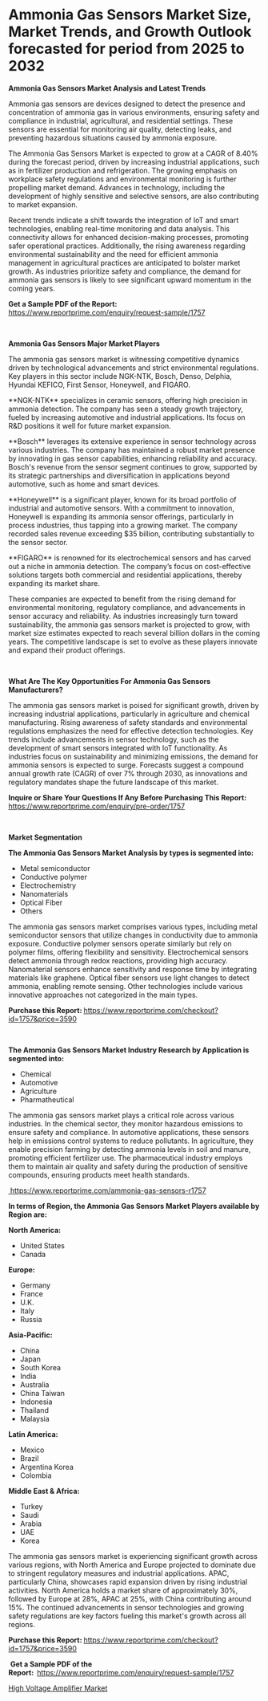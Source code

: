<p><h1>Ammonia Gas Sensors Market Size, Market Trends, and Growth Outlook forecasted for period from 2025 to 2032</h1></p><p><strong>Ammonia Gas Sensors Market Analysis and Latest Trends</strong></p>
<p><p>Ammonia gas sensors are devices designed to detect the presence and concentration of ammonia gas in various environments, ensuring safety and compliance in industrial, agricultural, and residential settings. These sensors are essential for monitoring air quality, detecting leaks, and preventing hazardous situations caused by ammonia exposure.</p><p>The Ammonia Gas Sensors Market is expected to grow at a CAGR of 8.40% during the forecast period, driven by increasing industrial applications, such as in fertilizer production and refrigeration. The growing emphasis on workplace safety regulations and environmental monitoring is further propelling market demand. Advances in technology, including the development of highly sensitive and selective sensors, are also contributing to market expansion.</p><p>Recent trends indicate a shift towards the integration of IoT and smart technologies, enabling real-time monitoring and data analysis. This connectivity allows for enhanced decision-making processes, promoting safer operational practices. Additionally, the rising awareness regarding environmental sustainability and the need for efficient ammonia management in agricultural practices are anticipated to bolster market growth. As industries prioritize safety and compliance, the demand for ammonia gas sensors is likely to see significant upward momentum in the coming years.</p></p>
<p><strong>Get a Sample PDF of the Report:&nbsp;</strong> <a href="https://www.reportprime.com/enquiry/request-sample/1757?utm_campaign=2244&utm_medium=2&utm_source=Github&utm_content=ia&utm_term=18032025&utm_id=ammonia-gas-sensors">https://www.reportprime.com/enquiry/request-sample/1757</a></p>
<p>&nbsp;</p>
<p><strong>Ammonia Gas Sensors Major Market Players</strong></p>
<p><p>The ammonia gas sensors market is witnessing competitive dynamics driven by technological advancements and strict environmental regulations. Key players in this sector include NGK-NTK, Bosch, Denso, Delphia, Hyundai KEFICO, First Sensor, Honeywell, and FIGARO.</p><p>**NGK-NTK** specializes in ceramic sensors, offering high precision in ammonia detection. The company has seen a steady growth trajectory, fueled by increasing automotive and industrial applications. Its focus on R&D positions it well for future market expansion.</p><p>**Bosch** leverages its extensive experience in sensor technology across various industries. The company has maintained a robust market presence by innovating in gas sensor capabilities, enhancing reliability and accuracy. Bosch's revenue from the sensor segment continues to grow, supported by its strategic partnerships and diversification in applications beyond automotive, such as home and smart devices.</p><p>**Honeywell** is a significant player, known for its broad portfolio of industrial and automotive sensors. With a commitment to innovation, Honeywell is expanding its ammonia sensor offerings, particularly in process industries, thus tapping into a growing market. The company recorded sales revenue exceeding $35 billion, contributing substantially to the sensor sector.</p><p>**FIGARO** is renowned for its electrochemical sensors and has carved out a niche in ammonia detection. The company’s focus on cost-effective solutions targets both commercial and residential applications, thereby expanding its market share. </p><p>These companies are expected to benefit from the rising demand for environmental monitoring, regulatory compliance, and advancements in sensor accuracy and reliability. As industries increasingly turn toward sustainability, the ammonia gas sensors market is projected to grow, with market size estimates expected to reach several billion dollars in the coming years. The competitive landscape is set to evolve as these players innovate and expand their product offerings.</p></p>
<p>&nbsp;</p>
<p><strong>What Are The Key Opportunities For Ammonia Gas Sensors Manufacturers?</strong></p>
<p><p>The ammonia gas sensors market is poised for significant growth, driven by increasing industrial applications, particularly in agriculture and chemical manufacturing. Rising awareness of safety standards and environmental regulations emphasizes the need for effective detection technologies. Key trends include advancements in sensor technology, such as the development of smart sensors integrated with IoT functionality. As industries focus on sustainability and minimizing emissions, the demand for ammonia sensors is expected to surge. Forecasts suggest a compound annual growth rate (CAGR) of over 7% through 2030, as innovations and regulatory mandates shape the future landscape of this market.</p></p>
<p><strong>Inquire or Share Your Questions If Any Before Purchasing This Report:</strong> <a href="https://www.reportprime.com/enquiry/pre-order/1757?utm_campaign=2244&utm_medium=2&utm_source=Github&utm_content=ia&utm_term=18032025&utm_id=ammonia-gas-sensors">https://www.reportprime.com/enquiry/pre-order/1757</a></p>
<p>&nbsp;</p>
<p><strong>Market Segmentation</strong></p>
<p><strong>The Ammonia Gas Sensors Market Analysis by types is segmented into:</strong></p>
<p><ul><li>Metal semiconductor</li><li>Conductive polymer</li><li>Electrochemistry</li><li>Nanomaterials</li><li>Optical Fiber</li><li>Others</li></ul></p>
<p><p>The ammonia gas sensors market comprises various types, including metal semiconductor sensors that utilize changes in conductivity due to ammonia exposure. Conductive polymer sensors operate similarly but rely on polymer films, offering flexibility and sensitivity. Electrochemical sensors detect ammonia through redox reactions, providing high accuracy. Nanomaterial sensors enhance sensitivity and response time by integrating materials like graphene. Optical fiber sensors use light changes to detect ammonia, enabling remote sensing. Other technologies include various innovative approaches not categorized in the main types.</p></p>
<p><strong>Purchase this Report:&nbsp;</strong><a href="https://www.reportprime.com/checkout?id=1757&price=3590&utm_campaign=2244&utm_medium=2&utm_source=Github&utm_content=ia&utm_term=18032025&utm_id=ammonia-gas-sensors">https://www.reportprime.com/checkout?id=1757&price=3590</a></p>
<p>&nbsp;</p>
<p><strong>The Ammonia Gas Sensors Market Industry Research by Application is segmented into:</strong></p>
<p><ul><li>Chemical</li><li>Automotive</li><li>Agriculture</li><li>Pharmatheutical</li></ul></p>
<p><p>The ammonia gas sensors market plays a critical role across various industries. In the chemical sector, they monitor hazardous emissions to ensure safety and compliance. In automotive applications, these sensors help in emissions control systems to reduce pollutants. In agriculture, they enable precision farming by detecting ammonia levels in soil and manure, promoting efficient fertilizer use. The pharmaceutical industry employs them to maintain air quality and safety during the production of sensitive compounds, ensuring products meet health standards.</p></p>
<p><a href="https://www.reportprime.com/ammonia-gas-sensors-r1757?utm_campaign=2244&utm_medium=2&utm_source=Github&utm_content=ia&utm_term=18032025&utm_id=ammonia-gas-sensors">&nbsp;https://www.reportprime.com/ammonia-gas-sensors-r1757</a></p>
<p><strong>In terms of Region, the Ammonia Gas Sensors Market Players available by Region are:</strong></p>
<p>
    <p> <strong> North America: </strong>
        <ul>
            <li>United States</li>
            <li>Canada</li>
        </ul>
        </p> 
    <p> <strong> Europe: </strong>
        <ul>
            <li>Germany</li>
            <li>France</li>
            <li>U.K.</li>
            <li>Italy</li>
            <li>Russia</li>
        </ul>
        </p> 
    <p> <strong> Asia-Pacific: </strong>
        <ul>
            <li>China</li>
            <li>Japan</li>
            <li>South Korea</li>
            <li>India</li>
            <li>Australia</li>
            <li>China Taiwan</li>
            <li>Indonesia</li>
            <li>Thailand</li>
            <li>Malaysia</li>
        </ul>
        </p> 
    <p> <strong> Latin America: </strong>
        <ul>
            <li>Mexico</li>
            <li>Brazil</li>
            <li>Argentina Korea</li>
            <li>Colombia</li>
        </ul>
        </p> 
    <p> <strong> Middle East & Africa: </strong>
        <ul>
            <li>Turkey</li>
            <li>Saudi</li>
            <li>Arabia</li>
            <li>UAE</li>
            <li>Korea</li>
        </ul>
    </p>
    </p>
<p><p>The ammonia gas sensors market is experiencing significant growth across various regions, with North America and Europe projected to dominate due to stringent regulatory measures and industrial applications. APAC, particularly China, showcases rapid expansion driven by rising industrial activities. North America holds a market share of approximately 30%, followed by Europe at 28%, APAC at 25%, with China contributing around 15%. The continued advancements in sensor technologies and growing safety regulations are key factors fueling this market's growth across all regions.</p></p>
<p><strong>Purchase this Report: </strong><a href="https://www.reportprime.com/checkout?id=1757&price=3590&utm_campaign=2244&utm_medium=2&utm_source=Github&utm_content=ia&utm_term=18032025&utm_id=ammonia-gas-sensors">https://www.reportprime.com/checkout?id=1757&price=3590</a></p>
<p>&nbsp;<strong>Get a Sample PDF of the Report:&nbsp;&nbsp;</strong><a href="https://www.reportprime.com/enquiry/request-sample/1757?utm_campaign=2244&utm_medium=2&utm_source=Github&utm_content=ia&utm_term=18032025&utm_id=ammonia-gas-sensors">https://www.reportprime.com/enquiry/request-sample/1757</a></p>
<p><strong></strong></p>
<p><p><a href="https://github.com/busamoleankk/Market-Research-Report-List-1/blob/main/high-voltage-amplifier-market.md?utm_campaign=2244&utm_medium=2&utm_source=Github&utm_content=ia&utm_term=18032025&utm_id=ammonia-gas-sensors">High Voltage Amplifier Market</a></p></p>